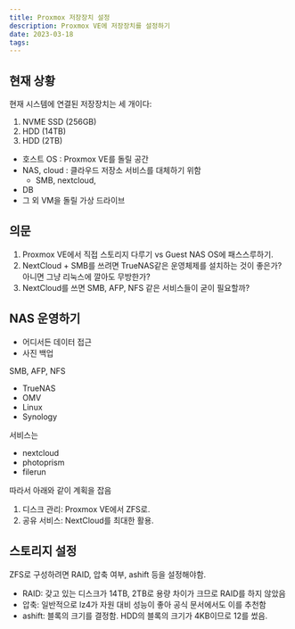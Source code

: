 ```yaml
---
title: Proxmox 저장장치 설정
description: Proxmox VE에 저장장치를 설정하기
date: 2023-03-18
tags:
---
```


## 현재 상황

현재 시스템에 연결된 저장장치는 세 개이다:

1. NVME SSD (256GB)
2. HDD (14TB)
3. HDD (2TB)

- 호스트 OS : Proxmox VE를 돌릴 공간
- NAS, cloud : 클라우드 저장소 서비스를 대체하기 위함
  - SMB, nextcloud, 
- DB
- 그 외 VM을 돌릴 가상 드라이브

## 의문

1. Proxmox VE에서 직접 스토리지 다루기 vs Guest NAS OS에 패스스루하기.
2. NextCloud + SMB를 쓰려면 TrueNAS같은 운영체제를 설치하는 것이 좋은가?
아니면 그냥 리눅스에 깔아도 무방한가?
3. NextCloud를 쓰면 SMB, AFP, NFS 같은 서비스들이 굳이 필요할까?

## NAS 운영하기

- 어디서든 데이터 접근
- 사진 백업

SMB, AFP, NFS

- TrueNAS
- OMV
- Linux
- Synology

서비스는

- nextcloud
- photoprism
- filerun

따라서 아래와 같이 계획을 잡음

1. 디스크 관리: Proxmox VE에서 ZFS로.
2. 공유 서비스: NextCloud를 최대한 활용.

## 스토리지 설정

ZFS로 구성하려면 RAID, 압축 여부, ashift 등을 설정해야함.

- RAID: 갖고 있는 디스크가 14TB, 2TB로 용량 차이가 크므로 RAID를 하지 않았음
- 압축: 일반적으로 lz4가 자원 대비 성능이 좋아 공식 문서에서도 이를 추천함
- ashift: 블록의 크기를 결정함. HDD의 블록의 크기가 4KB이므로 12를 썼음.